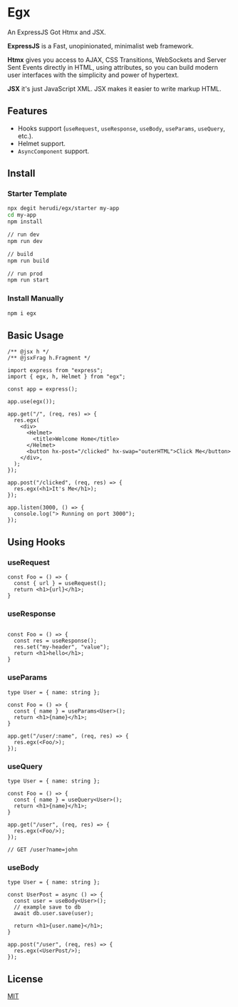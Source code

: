 # Egx

An ExpressJS Got Htmx and JSX.

<b>ExpressJS</b> is a Fast, unopinionated, minimalist web framework.

<b>Htmx</b> gives you access to AJAX, CSS Transitions, WebSockets and Server
Sent Events directly in HTML, using attributes, so you can build modern user
interfaces with the simplicity and power of hypertext.

<b>JSX</b> it's just JavaScript XML. JSX makes it easier to write markup HTML.

## Features

- Hooks support (`useRequest`, `useResponse`, `useBody`, `useParams`, `useQuery`, etc.).
- Helmet support.
- `AsyncComponent` support.

## Install
### Starter Template
```bash
npx degit herudi/egx/starter my-app
cd my-app
npm install

// run dev
npm run dev

// build
npm run build

// run prod
npm run start

```

### Install Manually
```bash
npm i egx
```

## Basic Usage 
```tsx
/** @jsx h */
/** @jsxFrag h.Fragment */

import express from "express";
import { egx, h, Helmet } from "egx";

const app = express();

app.use(egx());

app.get("/", (req, res) => {
  res.egx(
    <div>
      <Helmet>
        <title>Welcome Home</title>
      </Helmet>
      <button hx-post="/clicked" hx-swap="outerHTML">Click Me</button>
    </div>,
  );
});

app.post("/clicked", (req, res) => {
  res.egx(<h1>It's Me</h1>);
});

app.listen(3000, () => {
  console.log("> Running on port 3000");
});
```

## Using Hooks
### useRequest
```tsx
const Foo = () => {
  const { url } = useRequest();
  return <h1>{url}</h1>;
}
```

### useResponse
```tsx

const Foo = () => {
  const res = useResponse();
  res.set("my-header", "value");
  return <h1>hello</h1>;
}
```

### useParams
```tsx
type User = { name: string };

const Foo = () => {
  const { name } = useParams<User>();
  return <h1>{name}</h1>;
}

app.get("/user/:name", (req, res) => {
  res.egx(<Foo/>);
});
```

### useQuery
```tsx
type User = { name: string };

const Foo = () => {
  const { name } = useQuery<User>();
  return <h1>{name}</h1>;
}

app.get("/user", (req, res) => {
  res.egx(<Foo/>);
});

// GET /user?name=john
```

### useBody
```tsx
type User = { name: string };

const UserPost = async () => {
  const user = useBody<User>();
  // example save to db
  await db.user.save(user);

  return <h1>{user.name}</h1>;
}

app.post("/user", (req, res) => {
  res.egx(<UserPost/>);
});
```

## License

[MIT](LICENSE)





